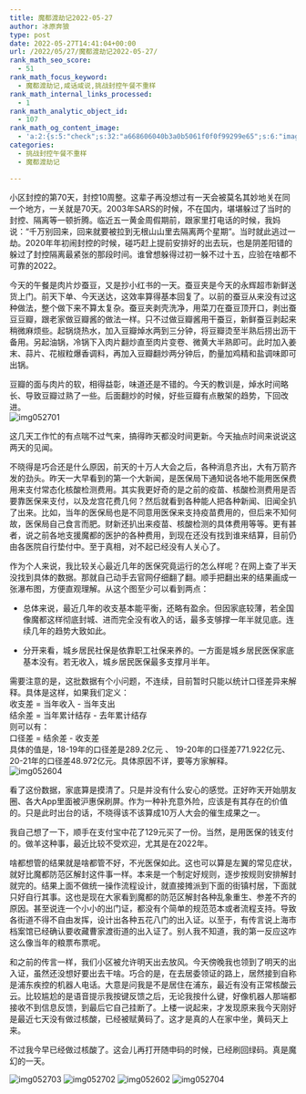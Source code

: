 ```yaml
---
title: 魔都渡劫记2022-05-27
author: 冰原奔狼
type: post
date: 2022-05-27T14:41:04+00:00
url: /2022/05/27/魔都渡劫记2022-05-27/
rank_math_seo_score:
  - 51
rank_math_focus_keyword:
  - 魔都渡劫记,咸话咸说,挑战封控午餐不重样
rank_math_internal_links_processed:
  - 1
rank_math_analytic_object_id:
  - 107
rank_math_og_content_image:
  - 'a:2:{s:5:"check";s:32:"a668606040b3a0b5061f0f0f99299e65";s:6:"images";a:0:{}}'
categories:
  - 挑战封控午餐不重样
  - 魔都渡劫记

---
```

小区封控的第70天，封控10周整。这辈子再没想过有一天会被莫名其妙地关在同一个地方，一关就是70天。2003年SARS的时候，不在国内，堪堪躲过了当时的封控、隔离等一顿折腾。临近五一黄金周假期前，跟家里打电话的时候，我妈说：“千万别回来，回来就要被拉到无根山山里去隔离两个星期”。当时就此逃过一劫。2020年年初闹封控的时候，碰巧赶上提前安排好的出去玩，也是阴差阳错的躲过了封控隔离最紧张的那段时间。谁曾想躲得过初一躲不过十五，应验在啥都不可靠的2022。

今天的午餐是肉片炒蚕豆，又是抄小红书的一天。蚕豆夹是今天的永辉超市新鲜送货上门。前天下单、今天送达，这效率算得基本回复了。以前的蚕豆从来没有过这种做法，整个做下来不算太复杂。蚕豆夹剥壳洗净，用菜刀在蚕豆顶开口，剥出蚕豆豆瓣，跟老家做豆瓣酱的做法一样。只不过做豆瓣酱用干蚕豆，新鲜蚕豆剥起来稍微麻烦些。起锅烧热水，加入豆瓣焯水两到三分钟，将豆瓣烫至半熟后捞出沥干备用。另起油锅，冷锅下入肉片翻炒直至肉片变卷、微黄大半熟即可。此时加入姜末、蒜片、花椒粒爆香调料，再加入豆瓣翻炒两分钟后，酌量加鸡精和盐调味即可出锅。

豆瓣的面与肉片的软，相得益彰，味道还是不错的。今天的教训是，焯水时间略长、导致豆瓣过熟了一些。后面翻炒的时候，好些豆瓣有点散架的趋势，下回改进。  
<img decoding="async" src="https://i0.wp.com/s2.loli.net/2022/05/27/MkwDNLam9R1YQOJ.jpg?w=640&#038;ssl=1" alt="img052701" data-recalc-dims="1" /> 

这几天工作忙的有点喘不过气来，搞得昨天都没时间更新。今天抽点时间来说说这两天的见闻。

不晓得是巧合还是什么原因，前天的十万人大会之后，各种消息齐出，大有万箭齐发的劲头。昨天一大早看到的第一个大新闻，是医保局下通知说各地不能用医保费用来支付常态化核酸检测费用。其实我更好奇的是之前的疫苗、核酸检测费用是否要靠医保来支付，以及龙宫花费几何？然后就看到各种能人把各种新闻、旧闻全扒了出来。比如，当年的医保局也是不同意用医保来支持疫苗费用的，但后来不知何故，医保局自己食言而肥。财新还扒出来疫苗、核酸检测的具体费用等等。更有甚者，说之前各地支援魔都的医护的各种费用，到现在还没有找到谁来结算，目前仍由各医院自行垫付中。至于真相，对不起已经没有人关心了。

作为个人来说，我比较关心最近几年的医保究竟运行的怎么样呢？在网上查了半天没找到具体的数据。那就自己动手去官网仔细翻了翻。顺手把翻出来的结果画成一张瀑布图，方便直观理解。从这个图至少可以看到两点：

  * 总体来说，最近几年的收支基本能平衡，还略有盈余。但因家底较薄，若全国像魔都这样彻底封城、进而完全没有收入的话，最多支够撑一年半就见底。连续几年的趋势大致如此。

  * 分开来看，城乡居民社保是依靠职工社保来养的。一方面是城乡居民医保家底基本没有。若无收入，城乡居民医保最多支撑月半年。

需要注意的是，这批数据有个小问题，不连续，目前暂时只能以统计口径差异来解释。具体是这样，如果我们定义：  
收支差 = 当年收入 - 当年支出  
结余差 = 当年累计结存 - 去年累计结存  
则可以有：  
口径差 = 结余差 - 收支差  
具体的值是，18-19年的口径差是289.2亿元 、 19-20年的口径差771.922亿元、 20-21年的口径差48.972亿元。具体原因不详，要等方家解释。  
<img decoding="async" src="https://i0.wp.com/s2.loli.net/2022/05/27/ecf8QvJk3DFWIBw.jpg?w=640&#038;ssl=1" alt="img052604" data-recalc-dims="1" /> 

看了这份数据，家底算是摸清了。只是并没有什么安心的感觉。正好昨天开始朋友圈、各大App里面被沪惠保刷屏。作为一种补充意外险，应该是有其存在的价值的。只是此时出台的话，不晓得该不该算成10万人大会的催生成果之一。

我自己想了一下，顺手在支付宝中花了129元买了一份。当然，是用医保的钱支付的。做羊这种事，最近比较不受欢迎，尤其是在2022年。

啥都想管的结果就是啥都管不好，不光医保如此。这也可以算是左翼的常见症状，就好比魔都防范区解封这件事一样。本来是一个制定好规则，逐步按规则安排解封就完的。结果上面不做统一操作流程设计，就直接摊派到下面的街镇村居，下面就只好自行其事。这也是现在大家看到魔都的防范区解封各种乱象重生、参差不齐的原因。甚至说连一个小小的出门证，都没有个简单的规范范本或者流程支持。导致各街道不得不自由发挥，设计出各种五花八门的出入证。以至于，有传言说上海市档案馆已经确认要收藏曹家渡街道的出入证了。别人我不知道，我的第一反应这咋这么像当年的粮票布票呢。

和之前的传言一样，我们小区被允许明天出去放风。今天傍晚我也领到了明天的出入证，虽然还没想好要出去干啥。巧合的是，在去居委领证的路上，居然接到自称是浦东疾控的机器人电话。大意是问我是不是居住在浦东，最近有没有正常核酸云云。比较尴尬的是语音提示我按键反馈之后，无论我按什么键，好像机器人那端都接收不到信息反馈，到最后它自己挂断了。上楼一说起来，才发现原来我今天刚好是最近七天没有做过核酸，已经被赋黄码了。这才是真的人在家中坐，黄码天上来。

不过我今早已经做过核酸了。这会儿再打开随申码的时候，已经刷回绿码。真是魔幻的一天。

<img decoding="async" src="https://i0.wp.com/s2.loli.net/2022/05/27/XxM3wih671vyDRj.jpg?w=640&#038;ssl=1" alt="img052703" data-recalc-dims="1" />  
<img decoding="async" src="https://i0.wp.com/s2.loli.net/2022/05/27/k5OCRGIL78lzVqu.jpg?w=640&#038;ssl=1" alt="img052702" data-recalc-dims="1" />  
<img decoding="async" src="https://i0.wp.com/s2.loli.net/2022/05/27/lzSy4obcL8tGx6H.jpg?w=640&#038;ssl=1" alt="img052602" data-recalc-dims="1" />  
<img decoding="async" src="https://i0.wp.com/s2.loli.net/2022/05/27/RIWHN3ux9hM1sw5.jpg?w=640&#038;ssl=1" alt="img052704" data-recalc-dims="1" />